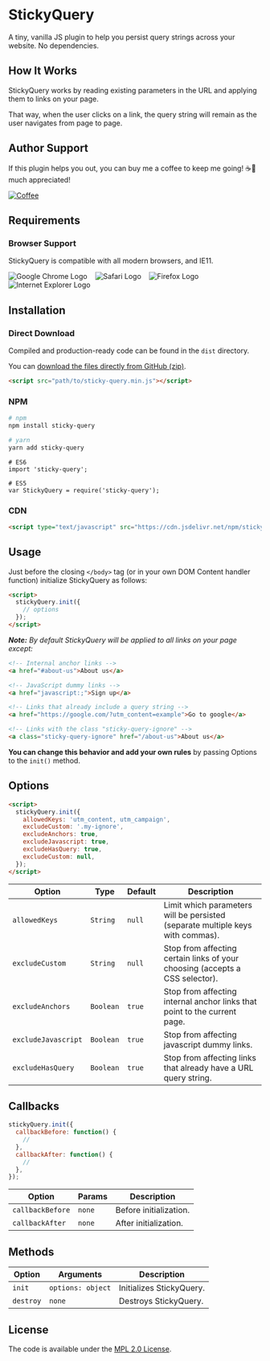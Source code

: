 # StickyQuery

A tiny, vanilla JS plugin to help you persist query strings across your website. No dependencies.

## How It Works

StickyQuery works by reading existing parameters in the URL and applying them to links on your page.

That way, when the user clicks on a link, the query string will remain as the user navigates from page to page.

## Author Support

If this plugin helps you out, you can buy me a coffee to keep me going! ☕🙂 much appreciated!

[![Coffee][buy-me-a-coffee-logo]](https://buymeacoff.ee/interactiveRob)

## Requirements

### Browser Support

StickyQuery is compatible with all modern browsers, and IE11. <br/>

![Google Chrome Logo][google-chrome-logo]&nbsp;&nbsp;&nbsp;
![Safari Logo][safari-logo]&nbsp;&nbsp;&nbsp;
![Firefox Logo][firefox-logo]&nbsp;&nbsp;&nbsp;
![Internet Explorer Logo][internet-explorer-logo]&nbsp;&nbsp;&nbsp;

## Installation

### Direct Download

Compiled and production-ready code can be found in the `dist` directory.

You can [download the files directly from GitHub (zip)][repo-master-zip].

```html
<script src="path/to/sticky-query.min.js"></script>
```

### NPM

```bash
# npm
npm install sticky-query

# yarn
yarn add sticky-query
```

```javscript
# ES6
import 'sticky-query';

# ES5
var StickyQuery = require('sticky-query');
```

### CDN

```html
<script type="text/javascript" src="https://cdn.jsdelivr.net/npm/sticky-query@1/dist/sticky-query.min.js"></script> 
```

## Usage

Just before the closing `</body>` tag (or in your own DOM Content handler function) initialize StickyQuery as follows:

```html
<script>
  stickyQuery.init({
    // options
  });
</script>
```

**_Note:_** _By default StickyQuery will be applied to all links on your page except:_

```html
<!-- Internal anchor links -->
<a href="#about-us">About us</a>

<!-- JavaScript dummy links -->
<a href="javascript:;">Sign up</a>

<!-- Links that already include a query string -->
<a href="https://google.com/?utm_content=example">Go to google</a>

<!-- Links with the class "sticky-query-ignore" -->
<a class="sticky-query-ignore" href="/about-us">About us</a>
```

**You can change this behavior and add your own rules** by passing Options to the `init()` method.

## Options

```html
<script>
  stickyQuery.init({
    allowedKeys: 'utm_content, utm_campaign',
    excludeCustom: '.my-ignore',
    excludeAnchors: true,
    excludeJavascript: true,
    excludeHasQuery: true,
    excludeCustom: null,
  });
</script>
```

| Option              | Type      | Default | Description                                                                    |
| ------------------- | --------- | ------- | -------------------------------------------------------------------------      |
| `allowedKeys`       | `String`  | `null`  | Limit which parameters will be persisted (separate multiple keys with commas). |
| `excludeCustom`     | `String`  | `null`  | Stop from affecting certain links of your choosing (accepts a CSS selector).   |
| `excludeAnchors`    | `Boolean` | `true`  | Stop from affecting internal anchor links that point to the current page.      |
| `excludeJavascript` | `Boolean` | `true`  | Stop from affecting javascript dummy links.                                    |
| `excludeHasQuery`   | `Boolean` | `true`  | Stop from affecting links that already have a URL query string.                |

## Callbacks

```javascript
stickyQuery.init({
  callbackBefore: function() {
    //
  },
  callbackAfter: function() {
    //
  },
});
```

| Option           | Params | Description            |
| ---------------- | ------ | ---------------------- |
| `callbackBefore` | `none` | Before initialization. |
| `callbackAfter`  | `none` | After initialization.  |

## Methods

| Option    | Arguments         | Description              |
| --------- | ----------------- | ------------------------ |
| `init`    | `options: object` | Initializes StickyQuery. |
| `destroy` | `none`            | Destroys StickyQuery.    |

## License

The code is available under the [MPL 2.0 License](LICENSE.md).

[google-chrome-logo]: https://cdnjs.cloudflare.com/ajax/libs/browser-logos/58.1.3/chrome/chrome_32x32.png
[safari-logo]: https://cdnjs.cloudflare.com/ajax/libs/browser-logos/58.1.3/safari/safari_32x32.png
[firefox-logo]: https://cdnjs.cloudflare.com/ajax/libs/browser-logos/58.1.3/firefox/firefox_32x32.png
[internet-explorer-logo]: https://cdnjs.cloudflare.com/ajax/libs/browser-logos/58.1.3/archive/internet-explorer_9-11/internet-explorer_9-11_32x32.png
[buy-me-a-coffee-logo]: https://www.buymeacoffee.com/assets/img/custom_images/orange_img.png
[repo-master-zip]: https://github.com/interactiveRob/sticky-query/archive/master.zip
